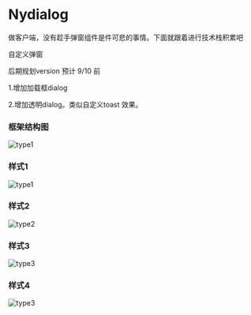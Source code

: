 # Nydialog

 做客户端，没有趁手弹窗组件是件可悲的事情。下面就跟着进行技术栈积累吧
 
自定义弹窗


后期规划version 预计 9/10 前

1.增加加载框dialog

2.增加透明dialog。类似自定义toast 效果。

### 框架结构图
![type1](https://github.com/yatou252303/Nydialog/blob/master/image/nydIALOG.png)

### 样式1
![type1](https://github.com/yatou252303/Nydialog/blob/master/image/circle.png)

### 样式2
![type2](https://github.com/yatou252303/Nydialog/blob/master/image/xb.png)
### 样式3
![type3](https://github.com/yatou252303/Nydialog/blob/master/image/list.png)
### 样式4
![type3](https://github.com/yatou252303/Nydialog/blob/master/image/transport.png)


